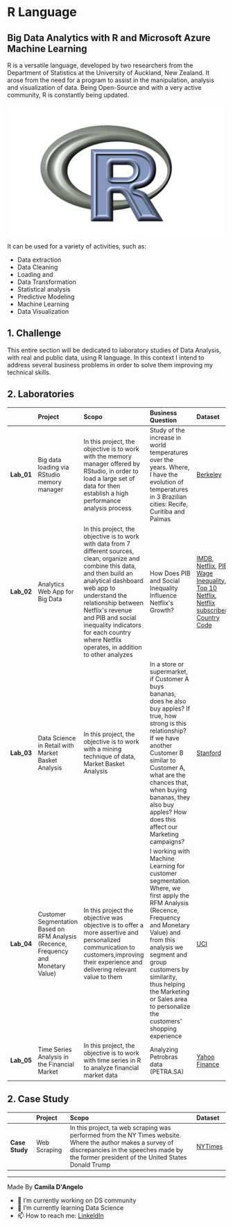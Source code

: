 # R Language

## Big Data Analytics with R and Microsoft Azure Machine Learning

R is a versatile language, developed by two researchers from the Department of Statistics at the University of Auckland, New Zealand. It arose from the need for a program to assist in the manipulation, analysis and visualization of data. Being Open-Source and with a very active community, R is constantly being updated.

<div align="center">
<p float="left">
    <img src="/images/r.png" width="500" height="300"/>
</p>
</div>

It can be used for a variety of activities, such as:
* Data extraction
* Data Cleaning
* Loading and
* Data Transformation
* Statistical analysis
* Predictive Modeling
* Machine Learning
* Data Visualization

## 1. Challenge

This entire section will be dedicated to laboratory studies of Data Analysis, with real and public data, using R language. In this context I intend to address several business problems in order to solve them improving my technical skills.

## 2. Laboratories

|               | **Project**        | **Scopo**                                | **Business Question**           |**Dataset**           |
|:--------------|:-------------------|:-----------------------------------------|:--------------------------------|:---------------------|
| **Lab_01**    | Big data loading via RStudio memory manager | In this project, the objective is to work with the memory manager offered by RStudio, in order to load a large set of data for then establish a high performance analysis process | Study of the increase in world temperatures over the years. Where, I have the evolution of temperatures in 3 Brazilian cities: Recife, Curitiba and Palmas | [Berkeley](https://lnkd.in/eixEDCcW) |
| **Lab_02**    | Analytics Web App for Big Data | In this project, the objective is to work with data from 7 different sources, clean, organize and combine this data, and then build an analytical dashboard web app to understand the relationship between Netflix's revenue and PIB and social inequality indicators for each country where Netflix operates, in addition to other analyzes | How Does PIB and Social Inequality Influence Netflix's Growth?| [IMDB](https://https://lnkd.in/e2Dki2hf), [Netflix](https://lnkd.in/euigQR8g), [PIB](https://lnkd.in/ecfPV7Qd), [Wage Inequality](https://lnkd.in/eQwfqNT4), [Top 10 Netflix](https://top10.netflix.com/), [Netflix subscribers](https://lnkd.in/ex9NgsSF), [Country Code](https://lnkd.in/efJCXbxW) |
| **Lab_03**    | Data Science in Retail with Market Basket Analysis | In this project, the objective is to work with a mining technique of data, Market Basket Analysis | In a store or supermarket, if Customer A buys bananas, does he also buy apples? If true, how strong is this relationship? If we have another Customer B similar to Customer A, what are the chances that, when buying bananas, they also buy apples? How does this affect our Marketing campaigns? | [Stanford](https://snap.stanford.edu/data/amazon-meta.html) |
| **Lab_04**    | Customer Segmentation Based on RFM Analysis (Recence, Frequency and Monetary Value) | In this project the objective was objective is to offer a more assertive and personalized communication to customers,improving their experience and delivering relevant value to them|I working with Machine Learning for customer segmentation. Where, we first apply the RFM Analysis (Recence, Frequency and Monetary Value) and from this analysis we segment and group customers by similarity, thus helping the Marketing or Sales area to personalize the customers' shopping experience | [UCI](https://lnkd.in/grxGyvac) |
| **Lab_05**    | Time Series Analysis in the Financial Market | In this project, the objective is to work with time series in R to analyze financial market data | Analyzing Petrobras data (PETRA.SA)|  [Yahoo Finance](https://finance.yahoo.com/?guccounter=1&guce_referrer=aHR0cHM6Ly93d3cuZ29vZ2xlLmNvbS8&guce_referrer_sig=AQAAANGGTF7Gyuld239uamaamx_cj07jVM7Y205AhEYPV5-AnfvkecItkQvOnw22AI0Y8OampK0bLi9NTJp2hTutNWGczn4_w-91CQ4UJIQnFnKCJYAH4eYlUSAds7goSq6stOlTwaRuQUQ1Tb4z61MLruoq2KA3joX29RoDJFxN0YFx)

## 2. Case Study

|               | **Project**        | **Scopo**                                | **Dataset**          | 
|:--------------|:-------------------|:-----------------------------------------|:---------------------|
| **Case Study**    | Web Scraping| In this project, ta web scraping was performed from the NY Times website. Where the author makes a survey of discrepancies in the speeches made by the former president of the United States Donald Trump | [NYTimes](https://www.nytimes.com/interactive/2017/06/23/opinion/trumps-lies.html)|


***
Made By **Camila D'Angelo**

- 🔭 I’m currently working on DS community
- 🌱 I’m currently learning Data Science
- 📫 How to reach me: 
[LinkeldIn](https://www.linkedin.com/in/camiladangelotempesta/)
